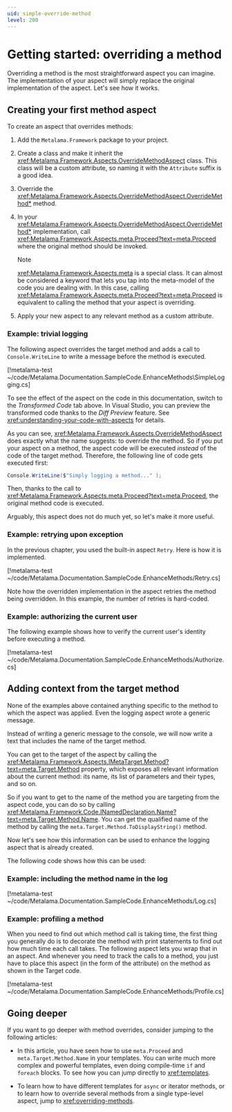 ```yaml
---
uid: simple-override-method
level: 200
---
```


# Getting started: overriding a method

Overriding a method is the most straightforward aspect you can imagine. The implementation of your aspect will simply replace the original implementation of the aspect. Let's see how it works.

## Creating your first method aspect

To create an aspect that overrides methods:

1. Add the `Metalama.Framework` package to your project.

2. Create a class and make it inherit the <xref:Metalama.Framework.Aspects.OverrideMethodAspect> class.  This class will be a custom attribute, so naming it with the `Attribute` suffix is a good idea.

3. Override the <xref:Metalama.Framework.Aspects.OverrideMethodAspect.OverrideMethod*> method.

4. In your <xref:Metalama.Framework.Aspects.OverrideMethodAspect.OverrideMethod*> implementation, call <xref:Metalama.Framework.Aspects.meta.Proceed?text=meta.Proceed> where the original method should be invoked.

    > [!NOTE]
    > <xref:Metalama.Framework.Aspects.meta> is a special class.  It can almost be considered a keyword that lets you tap into the meta-model of the code you are dealing with. In this case, calling <xref:Metalama.Framework.Aspects.meta.Proceed?text=meta.Proceed> is equivalent to calling the method that your aspect is overriding.

5. Apply your new aspect to any relevant method as a custom attribute.


### Example: trivial logging

The following aspect overrides the target method and adds a call to `Console.WriteLine` to write a message before the method is executed.

[!metalama-test ~/code/Metalama.Documentation.SampleCode.EnhanceMethods\SimpleLogging.cs]

To see the effect of the aspect on the code in this documentation, switch to the _Transformed Code_ tab above. In Visual Studio, you can preview the transformed code thanks to the _Diff Preview_ feature. See <xref:understanding-your-code-with-aspects> for details.

As you can see, <xref:Metalama.Framework.Aspects.OverrideMethodAspect> does exactly what the name suggests: to override the method. So if you put your aspect on a method, the aspect code will be executed _instead_ of the code of the target method. Therefore, the following line of code gets executed first:

```csharp
Console.WriteLine($"Simply logging a method..." );
```

Then, thanks to the call to <xref:Metalama.Framework.Aspects.meta.Proceed?text=meta.Proceed>, the original method code is executed.

Arguably, this aspect does not do much yet, so let's make it more useful.

### Example: retrying upon exception

In the previous chapter, you used the built-in aspect `Retry`. Here is how it is implemented.

[!metalama-test ~/code/Metalama.Documentation.SampleCode.EnhanceMethods/Retry.cs]

Note how the overridden implementation in the aspect retries the method being overridden. In this example, the number of retries is hard-coded.

### Example: authorizing the current user

The following example shows how to verify the current user's identity before executing a method.

[!metalama-test ~/code/Metalama.Documentation.SampleCode.EnhanceMethods/Authorize.cs]


## Adding context from the target method

None of the examples above contained anything specific to the method to which the aspect was applied. Even the logging aspect wrote a generic message.

Instead of writing a generic message to the console, we will now write a text that includes the name of the target method.

You can get to the target of the aspect by calling the <xref:Metalama.Framework.Aspects.IMetaTarget.Method?text=meta.Target.Method> property, which exposes all relevant information about the current method: its name, its list of parameters and their types, and so on.

So if you want to get to the name of the method you are targeting from the aspect code, you can do so by calling <xref:Metalama.Framework.Code.INamedDeclaration.Name?text=meta.Target.Method.Name>. You can get the qualified name of the method by calling the `meta.Target.Method.ToDisplayString()` method.

Now let's see how this information can be used to enhance the logging aspect that is already created.

The following code shows how this can be used:

### Example: including the method name in the log

[!metalama-test ~/code/Metalama.Documentation.SampleCode.EnhanceMethods/Log.cs]


### Example: profiling a method

When you need to find out which method call is taking time, the first thing you generally do is to decorate the method with print statements to find out how much time each call takes. The following aspect lets you wrap that in an aspect. And whenever you need to track the calls to a method, you just have to place this aspect (in the form of the attribute) on the method as shown in the Target code.

[!metalama-test ~/code/Metalama.Documentation.SampleCode.EnhanceMethods/Profile.cs]

## Going deeper

If you want to go deeper with method overrides, consider jumping to the following articles:

* In this article, you have seen how to use `meta.Proceed` and `meta.Target.Method.Name` in your templates. You can write much more complex and powerful templates, even doing compile-time `if` and `foreach` blocks. To see how you can jump directly to <xref:templates>.

* To learn how to have different templates for `async` or iterator methods, or to learn how to override several methods from a single type-level aspect, jump to <xref:overriding-methods>.



